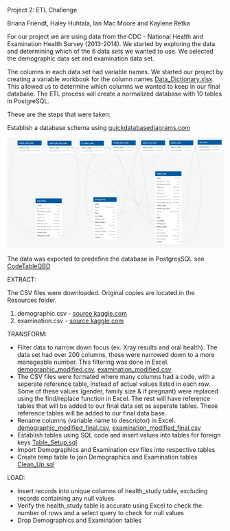 Project 2: ETL Challenge

Briana Friendt, Haley Huhtala, Ian Mac Moore and Kaylene Retka

For our project we are using data from the CDC - National Health and Examination Health Survey (2013-2014). We started by exploring the data and determining which of the 6 data sets we wanted to use. We selected the demographic data set and examination data set. 

The columns in each data set had variable names. We started our project by creating a variable workbook for the column names [Data_Dictionary.xlsx](Data_Dictionary.xlsx). This allowed us to determine which columns we wanted to keep in our final database. The ETL process will create a normalized database with 10 tables in PostgreSQL. 

These are the steps that were taken:

Establish a database schema using [quickdatabasediagrams.com](https://www.quickdatabasediagrams.com/)

![ERD.PNG](ERD.PNG)

The data was exported to predefine the database in PostgresSQL see [CodeTableQBD](CodeTableQDB.txt)

EXTRACT: 

The CSV files were downloaded. Original copies are located in the Resources folder.
1. demographic.csv - [source kaggle.com](https://www.kaggle.com/cdc/national-health-and-nutrition-examination-survey?select=demographic.csv)
2. examination.csv - [source kaggle.com](https://www.kaggle.com/cdc/national-health-and-nutrition-examination-survey?select=examination.csv)


TRANSFORM:

- Filter data to narrow down focus (ex. Xray results and oral health). The data set had over 200 columns, these were narrowed down to a more manageable number. This filtering was done in Excel. [demographic_modified.csv](Resources/demographic_modified.csv), [examination_modified.csv](Resources/examination.csv)
- The CSV files were formated where many columns had a code, with a seperate reference table, instead of actual values listed in each row. Some of these values (gender, family size & if pregnant) were replaced using the find/replace function in Excel. The rest will have reference tables that will be added to our final data set as seperate tables. These reference tables will be added to our final data base.  
- Rename columns (variable name to descriptor) in Excel. [demographic_modified_final.csv](Resources/demographic_modified_final.csv), [examination_modified_final.csv](Resources/examination_modified_final.csv)
- Establish tables using SQL code and insert values into tables for foreign keys [Table_Setup.sql](Table_Setup.sql)
- Import Demographics and Examination csv files into respective tables 
- Create temp table to join Demographics and Examination tables [Clean_Up.sql](Clean_Up.sql) 



LOAD: 
- Insert records into unique columns of health_study table, excluding records containing any null values
- Verify the health_study table is accurate using Excel to check the number of rows and a select query to check for null values
- Drop Demographics and Examination tables